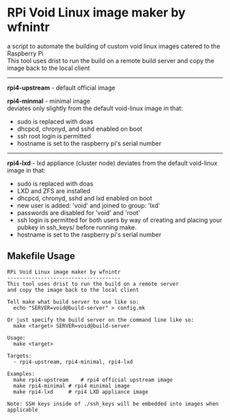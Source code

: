# RPi Void Linux image maker by wfnintr
a script to automate the building of custom void linux images catered to the Raspberry Pi  
This tool uses drist to run the build on a remote build server and copy the image back to the local client

---

**rpi4-upstream** - default official image

**rpi4-minmal** - minimal image  
deviates only slightly from the default void-linux image in that:  
- sudo is replaced with doas  
- dhcpcd, chronyd, and sshd enabled on boot  
- ssh root login is permitted  
- hostname is set to the raspberry pi's serial number  

---

**rpi4-lxd** - lxd appliance (cluster node)
deviates from the default void-linux image in that:
- sudo is replaced with doas
- LXD and ZFS are installed
- dhcpcd, chronyd, sshd and lxd enabled on boot
- new user is added: 'void' and joined to group: 'lxd'
- passwords are disabled for 'void' and 'root'
- ssh login is permitted for both users by way of creating and placing your pubkey in ssh_keys/ before running make.
- hostname is set to the raspberry pi's serial number


## Makefile Usage
```
RPi Void Linux image maker by wfnintr
-------------------------------------
This tool uses drist to run the build on a remote server
and copy the image back to the local client

Tell make what build server to use like so:
  echo "SERVER=void@build-server" > config.mk

Or just specify the build server on the command line like so:
  make <target> SERVER=void@build-server

Usage:
  make <target>

Targets:
  - rpi4-upstream, rpi4-minimal, rpi4-lxd

Examples:
  make rpi4-upstream	# rpi4 official upstream image
  make rpi4-minimal	# rpi4 minimal image
  make rpi4-lxd		# rpi4 LXD appliance image

Note: SSH keys inside of ./ssh_keys will be embedded into images when applicable
```
